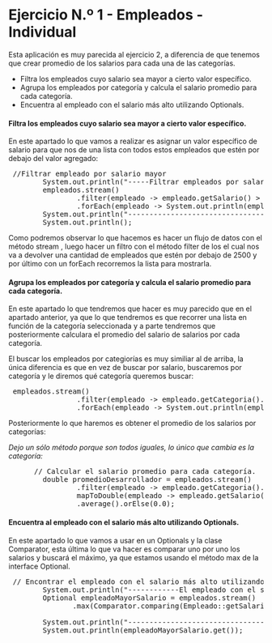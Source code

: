 # Ejercicio N.º 1 - Empleados - Individual
Esta aplicación es muy parecida al ejercicio 2, a diferencia de que tenemos que crear promedio de los salarios para cada una de las categorías.

+ Filtra los empleados cuyo salario sea mayor a cierto valor específico.
+ Agrupa los empleados por categoría y calcula el salario promedio para cada categoría.
+ Encuentra al empleado con el salario más alto utilizando Optionals.

#### Filtra los empleados cuyo salario sea mayor a cierto valor específico.

En este apartado lo que vamos a realizar es asignar un valor específico de salario para que nos de una lista
con todos estos empleados que estén por debajo del valor agregado: 

<pre>
 //Filtrar empleado por salario mayor
        System.out.println("-----Filtrar empleados por salario mayor a cierto valor-----");
        empleados.stream()
                .filter(empleado -> empleado.getSalario() > 2500)
                .forEach(empleado -> System.out.println(empleado));
        System.out.println("------------------------------------------------------------");
        System.out.println();
</pre>

Como podremos observar lo que hacemos es hacer un flujo de datos con el método stream , luego hacer un filtro con el método filter de los 
el cual nos va a devolver una cantidad de empleados que estén por debajo de 2500 y por último con un forEach recorremos la lista para mostrarla.


#### Agrupa los empleados por categoría y calcula el salario promedio para cada categoría.
En este apartado lo que tendremos que hacer es muy parecido que en el apartado anterior, ya que lo que tendremos es que recorrer una lista 
en función de la categoría seleccionada y a parte tendremos que posteriormente calculara el promedio del salario de salarios por cada categoría.

El buscar los empleados por categiorías es muy similiar al de arriba, la única diferencia es que en vez de buscar por salario, buscaremos por categoría
y le diremos qué categoría queremos buscar:

<pre>
 empleados.stream()
                .filter(empleado -> empleado.getCategoria().equals(Categoria.DESARROLLADOR))
                .forEach(empleado -> System.out.println(empleado));
</pre>

Posteriormente lo que haremos es obtener el promedio de los salarios por categorías:

_Dejo un sólo método porque son todos iguales, lo único que cambia es la categoría:_ 
<pre>
      // Calcular el salario promedio para cada categoría.
        double promedioDesarrollador = empleados.stream()
                .filter(empleado -> empleado.getCategoria().equals(Categoria.DESARROLLADOR)).
                mapToDouble(empleado -> empleado.getSalario())
                .average().orElse(0.0);
</pre>

#### Encuentra al empleado con el salario más alto utilizando Optionals.
En este apartado lo que vamos a usar en un Optionals y la clase Comparator, esta última lo que va hacer es comparar uno por uno los salarios y buscará el máximo, ya que estamos usando
el método max de la interface Optional.

<pre>
 // Encontrar el empleado con el salario más alto utilizando Optionals.
        System.out.println("------------El empleado con el salario más alto----------");
        Optional<Empleado> empleadoMayorSalario = empleados.stream()
               .max(Comparator.comparing(Empleado::getSalario));

        System.out.println("---------------------------------------------------------");
        System.out.println(empleadoMayorSalario.get());

</pre>